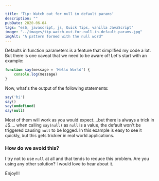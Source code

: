 ```yaml
---

title: 'Tip: Watch out for null in default params'
description: ""
pubDate: 2020-06-04
tags: "es6, javascript, js, Quick Tips, vanilla JavaScript"
image: "../images/tip-watch-out-for-null-in-default-params.jpg"
imgAlt: "A pattern formed with the null word"
---
```

Defaults in function parameters is a feature that simplified my code a lot. But there is one caveat that we need to be aware of! Let's start with an example:

```js
function say(message = 'Hello World') {
    console.log(message)
}
```

Now, what's the output of the following statements:

```js
say('hi')
say()
say(undefined)
say(null)
```

Most of them will work as you would expect....but there is always a trick in JS.... when calling `say(null)` as `null` is a value, the default won't be triggered causing `null` to be logged. In this example is easy to see it quickly, but this gets trickier in real world applications.

### How do we avoid this?

I try not to use `null` at all and that tends to reduce this problem. Are you using any other solution? I would love to hear about it.

Enjoy!!!
